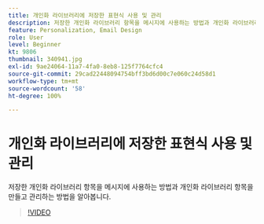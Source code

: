 ```yaml
---
title: 개인화 라이브러리에 저장한 표현식 사용 및 관리
description: 저장한 개인화 라이브러리 항목을 메시지에 사용하는 방법과 개인화 라이브러리 항목을 만들고 관리하는 방법을 알아봅니다.
feature: Personalization, Email Design
role: User
level: Beginner
kt: 9806
thumbnail: 340941.jpg
exl-id: 9ae24064-11a7-4fa0-8eb8-125f7764cfc4
source-git-commit: 29cad22448094754bff3bd6d00c7e060c24d58d1
workflow-type: tm+mt
source-wordcount: '58'
ht-degree: 100%

---
```


# 개인화 라이브러리에 저장한 표현식 사용 및 관리

저장한 개인화 라이브러리 항목을 메시지에 사용하는 방법과 개인화 라이브러리 항목을 만들고 관리하는 방법을 알아봅니다.

>[!VIDEO](https://video.tv.adobe.com/v/340941?quality=12&learn=on)
